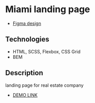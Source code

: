 # Miami landing page
- [Figma design](https://www.figma.com/file/nHz8bflIwJaWP3P99vKTH5/miami_home_new?node-id=16033%3A3)

## Technologies
- HTML, SCSS, Flexbox, CSS Grid
- BEM

## Description
landing page for real estate company
- [DEMO LINK](https://nazarmatsevych.github.io/Miami-landing-page/)
